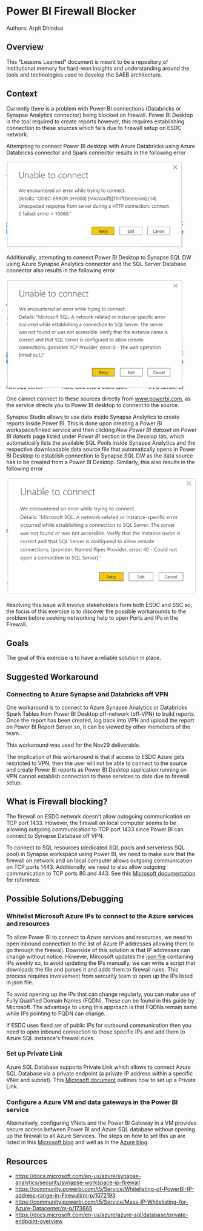 # Power BI Firewall Blocker

Authors: Arpit Dhindsa

## Overview

This "Lessons Learned" document is meant to be a repository of institutional memory for hard-won insights and understanding around the tools and technologies used to develop the SAEB architecture.                              

## Context

Currently there is a problem with Power BI connections (Databricks or Synapse Analytics connector) being blocked on firewall. Power BI Desktop is the tool required to create reports however, this requires establishing connection to these sources which fails due to firewall setup on ESDC network.

Attempting to connect Power BI desktop with Azure Databricks using Azure Databricks connector and Spark connector results in the following error

![Azure Databricks Connection Error](assets/images/az-databricks-connection-error.png)

Additionally, attempting to connect Power BI Desktop to Synapse SQL DW using Azure Synapse Analytics connector and the SQL Server Database connector also results in the following error

![Synapse SQL DW Connection Error](assets/images/synapse-sql-dw-connection-error.png)

One cannot connect to these sources directly from www.powerbi.com, as the service directs you to Power BI desktop to connect to the source. 

Synapse Studio allows to use data inside Synapse Analytics to create reports inside Power BI. This is done upon creating a Power BI workspace/linked service and then clicking _New Power BI dataset_ on _Power BI datsets_ page listed under _Power BI_ section in the _Develop_ tab, which automatically lists the available SQL Pools inside Synapse Analytics and the respective downloadable data source file that automatically opens in Power BI Desktop to establish connection to Synapse SQL DW as the data source has to be created from a Power BI Desktop. Similarly, this also results in the following error

![Synapse Analytics Connection Error](assets/images/synapse-analytics-connection-error.png)

Resolving this issue will involve stakeholders form both ESDC and SSC so, the focus of this exercise is to discover the possible workarounds to the problem before seeking networking help to open Ports and IPs in the Firewall.

## Goals
The goal of this exercise is to have a reliable solution in place. 

## Suggested Workaround
### Connecting to Azure Synapse and Databricks off VPN
One workaround is to connect to Azure Synapse Analytics or Databricks Spark Tables from Power BI Desktop off-network (off-VPN) to build reports. Once the report has been created, log back into VPN and upload the report on Power BI Report Server so, it can be viewed by other memebers of the team.

This workaround was used for the Nov29 deliverable.

The implication of this workaround is that if access to ESDC Azure gets restricted to VPN, then the user will not be able to connect to the source and create Power BI reports as Power BI Desktop application running on VPN cannot establish connection to these services to date due to firewall setup.

## What is Firewall blocking?
The firewall on ESDC network doesn't allow outogoing communication on TCP port 1433. However, the firewall on local computer seems to be allowing outgoing communication to TCP port 1433 since Power BI can connect to Synapse Database off VPN.

To connect to SQL resources (dedicated SQL pools and serverless SQL pool) in Synapse workspace using Power BI, we need to make sure that the firewall on network and on local computer allows outgoing communication on TCP ports 1443. Additionally, we need to also allow outgoing communication to TCP ports 80 and 443. See this [Microsoft documentation](https://docs.microsoft.com/en-us/power-bi/connect-data/service-admin-troubleshooting-scheduled-refresh-azure-sql-databases) for reference.

## Possible Solutions/Debugging

### Whitelist Microsoft Azure IPs to connect to the Azure services and resources
To allow Power BI to connect to Azure services and resources, we need to open inbound connection to the list of Azure IP addresses allowing them to go through the firewall. Downside of this solution is that IP addresses can change without notice. However, Mircosoft updates the [json file](https://www.microsoft.com/en-us/download/details.aspx?id=56519&ranMID=24542&ranEAID=je6NUbpObpQ&ranSiteID=je6NUbpObpQ-UUhkK.v_wV9lbeB1kw8tIw&epi=je6NUbpObpQ-UUhkK.v_wV9lbeB1kw8tIw&irgwc=1&OCID=AID2200057_aff_7593_1243925&tduid=%28ir__t3q9fdx3vokf6y2olaqnlfwxif2xo6fy6zz3iq6r00%29%287593%29%281243925%29%28je6NUbpObpQ-UUhkK.v_wV9lbeB1kw8tIw%29%28%29&irclickid=_t3q9fdx3vokf6y2olaqnlfwxif2xo6fy6zz3iq6r00) containing IPs weekly so, to avoid updating the IPs manually, we can write a script that downloads the file and parses it and adds them to firewall rules. This process requires involvement from sercurity team to open up the IPs listed in json file. 

To avoid opening up the IPs that can change regularly, you can make use of Fully Qualified Domain Names (FQDN). These can be found in this guide by Microsoft. The advantage to using this approach is that FQDNs remain same while IPs pointing to FQDN can change.

If ESDC uses fixed set of public IPs for outbound communication then you need to open inbound connection to those specific IPs and add them to Azure SQL instance's firewall rules. 

### Set up Private Link
Azure SQL Database supports Private Link which allows to connect Azure SQL Database via a private endpoint (a private IP address within a specific VNet and subnet). This [Microsoft document](https://docs.microsoft.com/en-us/azure/azure-sql/database/private-endpoint-overview) outlines how to set up a Private Link.

### Configure a Azure VM and data gateways in the Power BI service
Alternatively, configuring VNets and the Power BI Gateway in a VM provides secure access between Power BI and Azure SQL database without opening up the firewall to all Azure Services. The steps on how to set this up are listed in this [Microsoft blog](https://devblogs.microsoft.com/premier-developer/secure-access-to-azure-sql-servers-for-power-bi/) and well as in the [Azure blog](https://azure.microsoft.com/en-us/blog/securing-the-connection-between-power-bi-and-azure-sql-database/).

## Resources
- https://docs.microsoft.com/en-us/azure/synapse-analytics/security/synapse-workspace-ip-firewall
- https://community.powerbi.com/t5/Service/Whitelisting-of-PowerBI-IP-address-range-in-Firewall/m-p/1072193
- https://community.powerbi.com/t5/Service/Mass-IP-Whitelisting-for-Azure-Datacenter/m-p/173665
- https://docs.microsoft.com/en-us/azure/azure-sql/database/private-endpoint-overview
